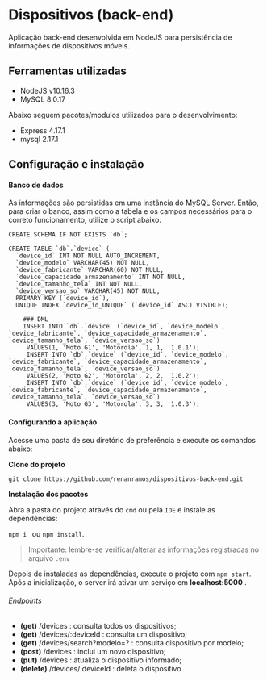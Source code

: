 # Dispositivos (back-end)

Aplicação back-end desenvolvida em NodeJS para persistência de informações de dispositivos móveis. 

## Ferramentas utilizadas

* NodeJS v10.16.3
* MySQL 8.0.17
 
Abaixo seguem pacotes/modulos utilizados para o desenvolvimento:

* Express 4.17.1
* mysql 2.17.1

 ## Configuração e instalação

#### Banco de dados

As informações são persistidas em uma instância do MySQL Server. Então, para criar o banco, assim como a tabela
e os campos necessários para o correto funcionamento, utilize o script abaixo.
    
    CREATE SCHEMA IF NOT EXISTS `db`;

    CREATE TABLE `db`.`device` (
      `device_id` INT NOT NULL AUTO_INCREMENT,
      `device_modelo` VARCHAR(45) NOT NULL,
      `device_fabricante` VARCHAR(60) NOT NULL,
      `device_capacidade_armazenamento` INT NOT NULL,
      `device_tamanho_tela` INT NOT NULL,
      `device_versao_so` VARCHAR(45) NOT NULL,
      PRIMARY KEY (`device_id`),
      UNIQUE INDEX `device_id_UNIQUE` (`device_id` ASC) VISIBLE);

        ### DML
        INSERT INTO `db`.`device` (`device_id`, `device_modelo`, `device_fabricante`, `device_capacidade_armazenamento`, `device_tamanho_tela`, `device_versao_so`)
         VALUES(1, 'Moto G1', 'Motorola', 1, 1, '1.0.1');
         INSERT INTO `db`.`device` (`device_id`, `device_modelo`, `device_fabricante`, `device_capacidade_armazenamento`, `device_tamanho_tela`, `device_versao_so`)
         VALUES(2, 'Moto G2', 'Motorola', 2, 2, '1.0.2');
         INSERT INTO `db`.`device` (`device_id`, `device_modelo`, `device_fabricante`, `device_capacidade_armazenamento`, `device_tamanho_tela`, `device_versao_so`)
         VALUES(3, 'Moto G3', 'Motorola', 3, 3, '1.0.3');
 
 
#### Configurando a aplicação

Acesse uma pasta de seu diretório de preferência e execute os comandos abaixo:

**Clone do projeto**
```
git clone https://github.com/renanramos/dispositivos-back-end.git
```

**Instalação dos pacotes**

Abra a pasta do projeto através do `cmd` ou pela `IDE` e instale as dependências:

```npm i ``` ou ```npm install```.

> Importante: lembre-se verificar/alterar as informações registradas no arquivo `.env` 

Depois de instaladas as dependências, execute o projeto com `npm start`. Após a inicialização, o server irá ativar um 
serviço em **localhost:5000** . 

###### Endpoints

*  **(get)** /devices : consulta todos os dispositivos;
*  **(get)** /devices/:deviceId : consulta um dispositivo; 
*  **(get)** /devices/search?modelo=? : consulta dispositivo por modelo;
*  **(post)** /devices : inclui um novo dispositivo;
*  **(put)** /devices : atualiza o dispositivo informado;
*  **(delete)** /devices/:deviceId : deleta o dispositivo
